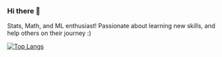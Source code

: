 ### Hi there 👋

<!--
**rmateusc/rmateusc** is a ✨ _special_ ✨ repository because its `README.md` (this file) appears on your GitHub profile.

Here are some ideas to get you started:

- 🔭 I’m currently working on ...
- 🌱 I’m currently learning ...
- 👯 I’m looking to collaborate on ...
- 🤔 I’m looking for help with ...
- 💬 Ask me about ...
- 📫 How to reach me: ...
- 😄 Pronouns: ...
- ⚡ Fun fact: ...
-->
Stats, Math, and ML enthusiast! 
Passionate about learning new skills, and help others on their journey :) 

[![Top Langs](https://github-readme-stats.vercel.app/api/top-langs/?username=rmateusc)](https://github.com/rmateusc/github-readme-stats)
